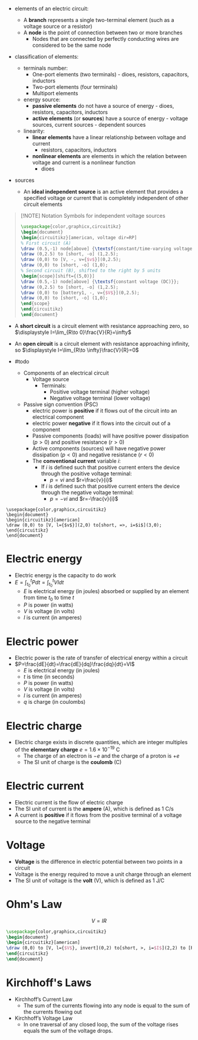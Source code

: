 

- elements of an electric circuit:
    - A **branch** represents a single two-terminal element (such as a voltage source or a resistor)
    - A **node** is the point of connection between two or more branches
        - Nodes that are connected by perfectly conducting wires are considered to be the same node
- classification of elements:
    - terminals number:
        - One-port elements (two terminals)
                - dioes, resistors, capacitors, inductors
        - Two-port elements (four terminals)
        - Multiport elements
    - energy source:
        - **passive elements** do not have a source of energy
                - dioes, resistors, capacitors, inductors
        - **active elements** (or **sources**) have a source of energy
                - voltage sources, current sources
                - dependent sources
    - linearity:
        - **linear elements** have a linear relationship between voltage and current
            - resistors, capacitors, inductors
        - **nonlinear elements** are elements in which the relation between voltage and current is a nonlinear function
            - dioes

- sources
    - An **ideal independent source** is an active element that provides a specified voltage or current that is completely independent of other circuit elements


> [!NOTE] Notation
> Symbols for independent voltage sources
> 
> ```tikz
> \usepackage{color,graphicx,circuitikz}
> \begin{document}
> \begin{circuitikz}[american, voltage dir=RP]
> % First circuit (A)
> \draw (0.5,-1) node[above] {\textsf{constant/time-varying voltage}};
> \draw (0,2.5) to [short, -o] (1,2.5);
> \draw (0,0) to [V, -, v={$v$}](0,2.5);
> \draw (0,0) to [short, -o] (1,0);
> % Second circuit (B), shifted to the right by 5 units
> \begin{scope}[shift={(5,0)}]
> \draw (0.5,-1) node[above] {\textsf{constant voltage (DC)}};
> \draw (0,2.5) to [short, -o] (1,2.5);
> \draw (0,0) to [battery1, -, v={$V$}](0,2.5);
> \draw (0,0) to [short, -o] (1,0);
> \end{scope}
> \end{circuitikz}
> \end{document}
> ```
> 

- A **short circuit** is a circuit element with resistance approaching zero, so $\displaystyle I=\lim_{R\to 0}\frac{V}{R}=\infty$
- An **open circuit** is a circuit element with resistance approaching infinity, so $\displaystyle I=\lim_{R\to \infty}\frac{V}{R}=0$


- #todo
    - Components of an electrical circuit
        - Voltage source
            - Terminals:
                - Positive voltage terminal (higher voltage)
                - Negative voltage terminal (lower voltage)
    - Passive sign convention (PSC)
        - electric power is **positive** if it flows out of the circuit into an electrical component
        - electric power **negative** if it flows into the circuit out of a component
        - Passive components (loads) will have positive power dissipation ($p>0$) and positive resistance ($r>0$)
        - Active components (sources) will have negative power dissipation ($p<0$) and negative resistance ($r<0$)
        - The **conventional current** variable $i$:
            - If $i$ is defined such that positive current enters the device through the positive voltage terminal:
                - $p=vi$ and $r=\frac{v}{i}$
            - If $i$ is defined such that positive current enters the device through the negative voltage terminal:
                - $p=-vi$ and $r=-\frac{v}{i}$

```todo
\usepackage{color,graphicx,circuitikz}
\begin{document}
\begin{circuitikz}[american]
\draw (0,0) to [V, l={$v$}](2,0) to[short, =>, i=$i$](3,0);
\end{circuitikz}
\end{document}
```


# Electric energy

- Electric energy is the capacity to do work
- $E=\int _{t_0} ^t Pdt=\int _{t_0} ^t VI dt$
    - $E$ is electrical energy (in joules) absorbed or supplied by an element from time $t_0$ to time $t$
    - $P$ is power (in watts)
    - $V$ is voltage (in volts)
    - $I$ is current (in amperes)
    



# Electric power

- Electric power is the rate of transfer of electrical energy within a circuit
- $P=\frac{dE}{dt}=\frac{dE}{dq}\frac{dq}{dt}=VI$
    - $E$ is electrical energy (in joules)
    - $t$ is time (in seconds)
    - $P$ is power (in watts)
    - $V$ is voltage (in volts)
    - $I$ is current (in amperes)
    - $q$ is charge (in coulombs)
    
# Electric charge

- Electric charge exists in discrete quantities, which are integer multiples of the **elementary charge** $e=1.6\times 10^{-19}$ C
    - The charge of an electron is $-e$ and the charge of a proton is $+e$
    - The SI unit of charge is the **coulomb** (C)

# Electric current

- Electric current is the flow of electric charge
- The SI unit of current is the **ampere** (A), which is defined as 1 C/s
- A current is **positive** if it flows from the positive terminal of a voltage source to the negative terminal


# Voltage

- **Voltage** is the difference in electric potential between two points in a circuit
- Voltage is the energy required to move a unit charge through an element
- The SI unit of voltage is the **volt** (V), which is defined as 1 J/C



# Ohm's Law 
$$V=IR$$
```tikz
\usepackage{color,graphicx,circuitikz}
\begin{document}
\begin{circuitikz}[american]
\draw (0,0) to [V, l={$V$}, invert](0,2) to[short, >, i=$I$](2,2) to [R, l={$R$}](2,0) to (0,0);
\end{circuitikz}
\end{document}
```

# Kirchhoff's Laws

- Kirchhoff’s Current Law 
    - The sum of the currents flowing into any node is equal to the sum of the currents flowing out
- Kirchhoff’s Voltage Law
    - In one traversal of any closed loop, the sum of the voltage rises equals the sum of the voltage drops.






